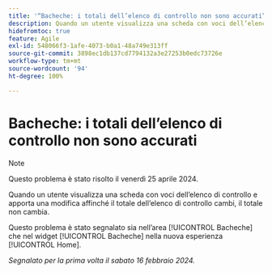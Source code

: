 ```yaml
---
title: '“Bacheche: i totali dell’elenco di controllo non sono accurati”'
description: Quando un utente visualizza una scheda con voci dell’elenco di controllo e apporta una modifica affinché il totale dell’elenco di controllo cambi, il totale non cambia.
hidefromtoc: true
feature: Agile
exl-id: 548066f3-1afe-4073-b0a1-48a749e313ff
source-git-commit: 3898ec1db137cd7794132a3e27253b0edc73726e
workflow-type: tm+mt
source-wordcount: '94'
ht-degree: 100%

---
```


# Bacheche: i totali dell’elenco di controllo non sono accurati

>[!NOTE]
>
>Questo problema è stato risolto il venerdì 25 aprile 2024.

Quando un utente visualizza una scheda con voci dell’elenco di controllo e apporta una modifica affinché il totale dell’elenco di controllo cambi, il totale non cambia.

Questo problema è stato segnalato sia nell’area [!UICONTROL Bacheche] che nel widget [!UICONTROL Bacheche] nella nuova esperienza [!UICONTROL Home].

_Segnalato per la prima volta il sabato 16 febbraio 2024._

